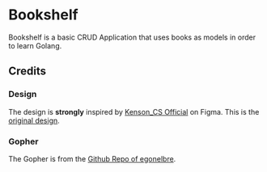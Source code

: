 # Bookshelf

Bookshelf is a basic CRUD Application that uses books as models in order to learn Golang.

## Credits

### Design
The design is **strongly** inspired by [Kenson_CS Official](https://www.figma.com/@kenstudios) on Figma.
This is the [original design](https://www.figma.com/community/file/1223285025012921986/my-book-shelf).

### Gopher
The Gopher is from the [Github Repo of egonelbre](https://github.com/egonelbre/gophers).

